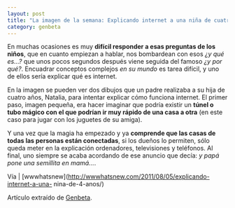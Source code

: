 ```yaml
---
layout: post
title: "La imagen de la semana: Explicando internet a una niña de cuatro años"
category: genbeta
---
```




En muchas ocasiones es muy **difícil responder a esas preguntas de los
niños**, que en cuanto empiezan a hablar, nos bombardean con esos _¿y qué
es…?_ que unos pocos segundos después viene seguida del famoso _¿y por qué?_.
Encuadrar conceptos complejos _en su mundo_ es tarea difícil, y uno de ellos
sería explicar qué es internet.

En la imagen se pueden ver dos dibujos que un padre realizaba a su hija de
cuatro años, Natalia, para intentar explicar cómo funciona internet. El primer
paso, imagen pequeña, era hacer imaginar que podría existir un **túnel o tubo
mágico con el que podrían ir muy rápido de una casa a otra** (en este caso
para jugar con los juguetes de su amiga).

Y una vez que la magia ha empezado y ya **comprende que las casas de todas las
personas están conectadas**, si los dueños lo permiten, sólo queda meter en la
explicación ordenadores, televisiones y teléfonos. Al final, uno siempre se
acaba acordando de ese anuncio que decía: _y papá pone una semillita en
mamá..._.

Vía | [wwwhatsnew](http://wwwhatsnew.com/2011/08/05/explicando-internet-a-una-
nina-de-4-anos/)

Artículo extraído de [Genbeta](http://www.genbeta.com).